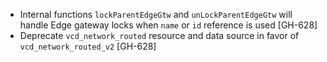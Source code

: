 * Internal functions `lockParentEdgeGtw` and `unLockParentEdgeGtw` will handle Edge gateway locks
when `name` or `id` reference is used [GH-628]
* Deprecate `vcd_network_routed` resource and data source in favor of `vcd_network_routed_v2` [GH-628]